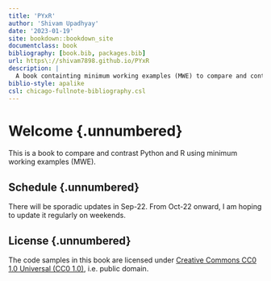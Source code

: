 ```yaml
--- 
title: 'PYxR'
author: 'Shivam Upadhyay'
date: '2023-01-19'
site: bookdown::bookdown_site
documentclass: book
bibliography: [book.bib, packages.bib]
url: https\://shivam7898.github.io/PYxR
description: |
  A book containting minimum working examples (MWE) to compare and contrast Python and R.
biblio-style: apalike
csl: chicago-fullnote-bibliography.csl
---
```


# Welcome {.unnumbered}

This is a book to compare and contrast Python and R using minimum working examples (MWE). 

## Schedule {.unnumbered}

There will be sporadic updates in Sep-22. From Oct-22 onward, I am hoping to update it regularly on weekends. 

## License {.unnumbered}

The code samples in this book are licensed under [Creative Commons CC0 1.0 Universal (CC0 1.0)](https://creativecommons.org/publicdomain/zero/1.0/), i.e. public domain.


